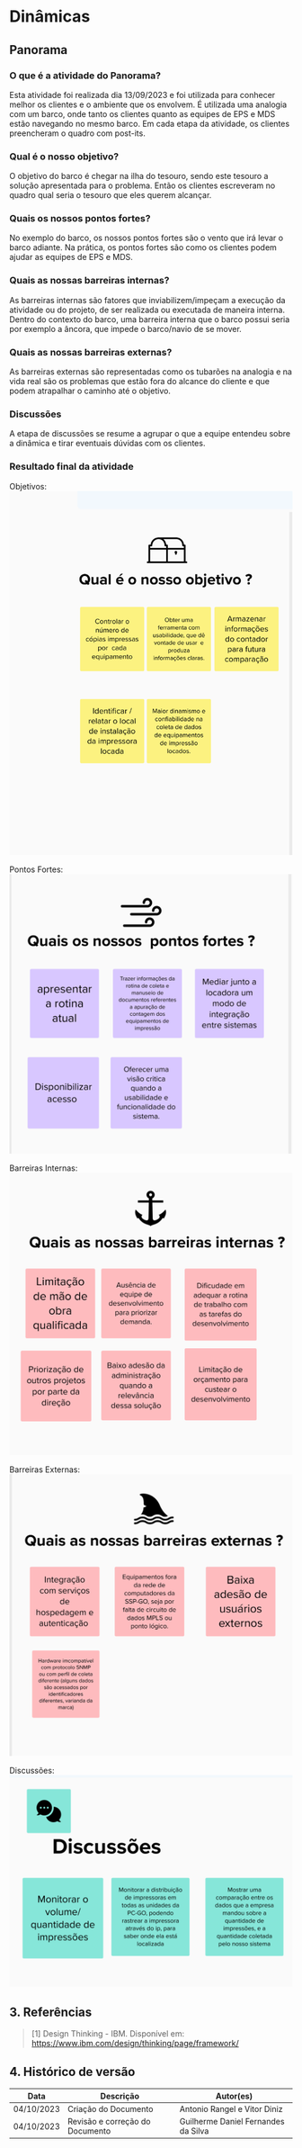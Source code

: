 # Dinâmicas

## Panorama

### **O que é a atividade do Panorama?**

Esta atividade foi realizada dia 13/09/2023 e foi utilizada para conhecer melhor os clientes e o ambiente que os envolvem. É utilizada uma analogia com um barco, onde tanto os clientes quanto as equipes de EPS e MDS estão navegando no mesmo barco. Em cada etapa da atividade, os clientes preencheram o quadro com post-its.

### **Qual é o nosso objetivo?**

O objetivo do barco é chegar na ilha do tesouro, sendo este tesouro a solução apresentada para o problema. Então os clientes escreveram no quadro qual seria o tesouro que eles querem alcançar.

### **Quais os nossos pontos fortes?**

No exemplo do barco, os nossos pontos fortes são o vento que irá levar o barco adiante. Na prática, os pontos fortes são como os clientes podem ajudar as equipes de EPS e MDS.

### **Quais as nossas barreiras internas?**

As barreiras internas são fatores que inviabilizem/impeçam a execução da atividade ou do projeto, de ser realizada ou executada de maneira interna.
Dentro do contexto do barco, uma barreira interna que o barco possui seria por exemplo a âncora, que impede o barco/navio de se mover.

### **Quais as nossas barreiras externas?**
As barreiras externas são representadas como os tubarões na analogia e na vida real são os problemas que estão fora do alcance do cliente e que podem atrapalhar o caminho até o objetivo.


### **Discussões**
A etapa de discussões se resume a agrupar o que a equipe entendeu sobre a dinâmica e tirar eventuais dúvidas com os clientes.

### **Resultado final da atividade**
Objetivos:
![Objetivos](../../assets/lean-inception/dinamicas/objetivo_panorama.png )

Pontos Fortes:
![Pontos Fortes](../../assets/lean-inception/dinamicas/pontos_fortes_panorama.png )

Barreiras Internas:
![Barreiras Internas](../../assets/lean-inception/dinamicas/barreiras_internas_panorama.png)

Barreiras Externas:
![Barreiras Externas](../../assets/lean-inception/dinamicas/barreiras_externas_panorama.png)

Discussões:
![Discussoes](../../assets/lean-inception/dinamicas/discussoes_panorama.png)
## 3. Referências




> [1] Design Thinking - IBM. Disponível em: https://www.ibm.com/design/thinking/page/framework/

## 4. Histórico de versão

|**Data**|**Descrição**|**Autor(es)**|
|--------|-------------|--------------|
|04/10/2023| Criação do Documento | Antonio Rangel e Vitor Diniz |
|04/10/2023| Revisão e correção do Documento | Guilherme Daniel Fernandes da Silva |

